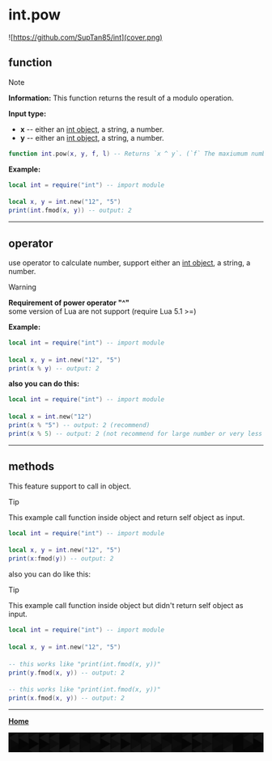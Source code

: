 # int.pow

![https://github.com/SupTan85/int](cover.png)

## function

> [!NOTE]
**Information:** This function returns the result of a modulo operation.

**Input type:**

- **x** -- either an [int object](../README.md#int-object), a string, a number.
- **y** -- either an [int object](../README.md#int-object), a string, a number.

```lua
function int.pow(x, y, f, l) -- Returns `x ^ y`. (`f` The maxiumum number of fraction, `l` The maximum number of iterations to perform.)
```

**Example:**

```lua
local int = require("int") -- import module

local x, y = int.new("12", "5")
print(int.fmod(x, y)) -- output: 2
```

---

## operator

use operator to calculate number, support either an [int object](../README.md#int-object), a string, a number.

> [!WARNING]
**Requirement of power operator "^"**\
some version of Lua are not support (require Lua 5.1 >=)

**Example:**

```lua
local int = require("int") -- import module

local x, y = int.new("12", "5")
print(x % y) -- output: 2
```

**also you can do this:**

```lua
local int = require("int") -- import module

local x = int.new("12")
print(x % "5") -- output: 2 (recommend)
print(x % 5) -- output: 2 (not recommend for large number or very less number of number type)
```

---

## methods

This feature support to call in object.

> [!TIP]
This example call function inside object and return self object as input.

```lua
local int = require("int") -- import module

local x, y = int.new("12", "5")
print(x:fmod(y)) -- output: 2
```

also you can do like this:

> [!TIP]
This example call function inside object but didn't return self object as input.

```lua
local int = require("int") -- import module

local x, y = int.new("12", "5")

-- this works like "print(int.fmod(x, y))"
print(y.fmod(x, y)) -- output: 2

-- this works like "print(int.fmod(x, y))"
print(x.fmod(x, y)) -- output: 2
```

---

[**Home**](../README.md#function--methods)

![end](image-d.png)
